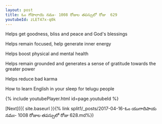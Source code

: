 ```yaml
---
layout: post
title: ఓం గోపాలాయె నమః- 1008 రోజుల తపస్సులో రోజు  629
youtubeId: zLET47x-q0k
---
```

 
 
Helps get goodness, bliss and peace and God's blessings
 
Helps remain focused, help generate inner energy 
 
Helps boost physical and mental health 
 
Helps remain grounded and generates a sense of gratitude towards the greater power 
 
Helps reduce bad karma
 
How to learn English in your sleep for telugu people
 
 
 
 


{% include youtubePlayer.html id=page.youtubeId %}
 
[Next]({{ site.baseurl }}{% link split1/_posts/2017-04-16-ఓం యుగాదిపాయ నమః- 1008 రోజుల తపస్సులో రోజు  628.md%})
 
